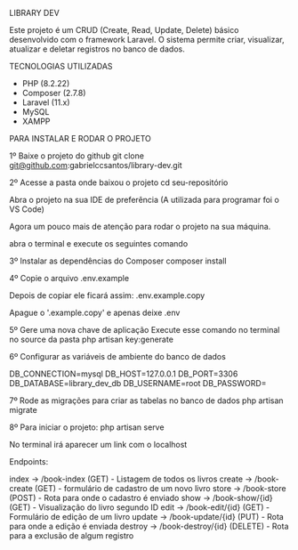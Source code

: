 LIBRARY DEV

Este projeto é um CRUD (Create, Read, Update, Delete) básico desenvolvido com o framework Laravel. O sistema permite criar, visualizar, atualizar e deletar registros no banco de dados.

TECNOLOGIAS UTILIZADAS
- PHP (8.2.22)
- Composer (2.7.8)
- Laravel (11.x)
- MySQL
- XAMPP

PARA INSTALAR E RODAR O PROJETO

1º Baixe o projeto do github
git clone git@github.com:gabrielccsantos/library-dev.git

2º Acesse a pasta onde baixou o projeto
cd seu-repositório

Abra o projeto na sua IDE de preferência (A utilizada para programar foi o VS Code)

Agora um pouco mais de atenção para rodar o projeto na sua máquina.

abra o terminal e execute os seguintes comando

3º Instalar as dependências do Composer
composer install

4º Copie o arquivo .env.example

Depois de copiar ele ficará assim: .env.example.copy

Apague o '.example.copy' e apenas deixe .env

5º Gere uma nova chave de aplicação
Execute esse comando no terminal no source da pasta
php artisan key:generate

6º Configurar as variáveis de ambiente do banco de dados

DB_CONNECTION=mysql
DB_HOST=127.0.0.1
DB_PORT=3306
DB_DATABASE=library_dev_db
DB_USERNAME=root
DB_PASSWORD=

7º Rode as migrações para criar as tabelas no banco de dados
php artisan migrate

8º Para iniciar o projeto:
php artisan serve

No terminal irá aparecer um link com o localhost

Endpoints:

index -> /book-index (GET) - Listagem de todos os livros
create -> /book-create (GET) - formulário de cadastro de um novo livro
store -> /book-store (POST) - Rota para onde o cadastro é enviado
show -> /book-show/{id} (GET) - Visualização do livro segundo ID
edit -> /book-edit/{id} (GET) - Formulário de edição de um livro
update -> /book-update/{id} (PUT) - Rota para onde a edição é enviada
destroy -> /book-destroy/{id} (DELETE) - Rota para a exclusão de algum registro
